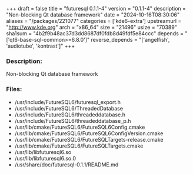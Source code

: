 +++
draft = false
title = "futuresql 0.1.1-4"
version = "0.1.1-4"
description = "Non-blocking Qt database framework"
date = "2024-10-16T08:30:06"
aliases = "/packages/221077"
categories = ['kde6-extra']
upstreamurl = "http://www.kde.org"
arch = "x86_64"
size = "21496"
usize = "70389"
sha1sum = "4b2f9b48ac37d3dd8687df0fdb8d49fdf5e84ccc"
depends = "['qt6-base-sql-common>=6.8.0']"
reverse_depends = "['angelfish', 'audiotube', 'kontrast']"
+++
### Description: 
Non-blocking Qt database framework

### Files: 
* /usr/include/FutureSQL6/futuresql_export.h
* /usr/include/FutureSQL6/ThreadedDatabase
* /usr/include/FutureSQL6/threadeddatabase.h
* /usr/include/FutureSQL6/threadeddatabase_p.h
* /usr/lib/cmake/FutureSQL6/FutureSQL6Config.cmake
* /usr/lib/cmake/FutureSQL6/FutureSQL6ConfigVersion.cmake
* /usr/lib/cmake/FutureSQL6/FutureSQLTargets-release.cmake
* /usr/lib/cmake/FutureSQL6/FutureSQLTargets.cmake
* /usr/lib/libfuturesql6.so
* /usr/lib/libfuturesql6.so.0
* /usr/share/doc/futuresql-0.1.1/README.md
